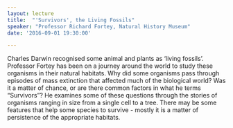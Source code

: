 ```yaml
---
layout: lecture
title:  "'Survivors', the Living Fossils"
speaker: "Professor Richard Fortey, Natural History Museum"
date: '2016-09-01 19:30:00'

---
```

Charles Darwin recognised some animal and plants as ‘living fossils’.  Professor Fortey has been on a journey around the world to study these organisms in their natural habitats. Why did some organisms pass through episodes of mass extinction that affected much of the biological world? Was it a matter of chance, or are there common factors in what he terms “Survivors”? He examines some of these questions through the stories of organisms ranging in size from a single cell to a tree. There may be some features that help some species to survive - mostly it is a matter of persistence of the appropriate habitats.